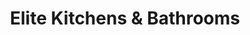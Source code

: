 ---
title: "Elite Kitchens & Bathrooms"
url: /city-of-langley/elite-kitchens-und-bathrooms/
shop: Möbel
---
